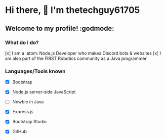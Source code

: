 # Hi there, 👋 I'm thetechguy61705
## Welcome to my profile! :godmode:

<!--
**thetechguy61705/thetechguy61705** is a ✨ _special_ ✨ repository because its `README.md` (this file) appears on your GitHub profile.

Here are some ideas to get you started:

- 🔭 I’m currently working on ...
- 🌱 I’m currently learning ...
- 👯 I’m looking to collaborate on ...
- 🤔 I’m looking for help with ...
- 💬 Ask me about ...
- 📫 How to reach me: ...
- 😄 Pronouns: ...
- ⚡ Fun fact: ...
-->
### What do I do?
[x] I am a :atom: Node.js Developer who makes Discord bots & websites
[x] I am also part of the FIRST Robotics community as a Java programmer
### Languages/Tools known

- [x] Bootstrap
- [x] Node.js server-side JavaScript
- [ ] Newbie in Java
- [x] Express.js
- [x] Bootstrap Studio
- [x] GitHub

